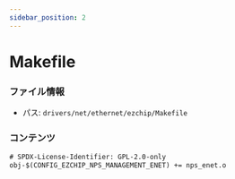 ```yaml
---
sidebar_position: 2
---
```

# Makefile

### ファイル情報

- パス: `drivers/net/ethernet/ezchip/Makefile`

### コンテンツ

```txt
# SPDX-License-Identifier: GPL-2.0-only
obj-$(CONFIG_EZCHIP_NPS_MANAGEMENT_ENET) += nps_enet.o

```
